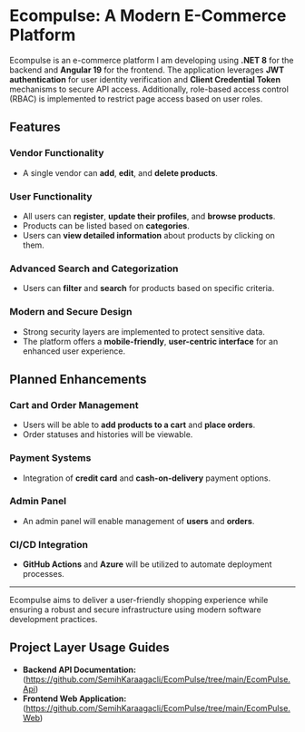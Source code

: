 # Ecompulse: A Modern E-Commerce Platform

Ecompulse is an e-commerce platform I am developing using **.NET 8** for the backend and **Angular 19** for the frontend. The application leverages **JWT authentication** for user identity verification and **Client Credential Token** mechanisms to secure API access. Additionally, role-based access control (RBAC) is implemented to restrict page access based on user roles.

## Features

### Vendor Functionality
- A single vendor can **add**, **edit**, and **delete products**.

### User Functionality
- All users can **register**, **update their profiles**, and **browse products**.
- Products can be listed based on **categories**.
- Users can **view detailed information** about products by clicking on them.

### Advanced Search and Categorization
- Users can **filter** and **search** for products based on specific criteria.

### Modern and Secure Design
- Strong security layers are implemented to protect sensitive data.
- The platform offers a **mobile-friendly**, **user-centric interface** for an enhanced user experience.

## Planned Enhancements

### Cart and Order Management
- Users will be able to **add products to a cart** and **place orders**.
- Order statuses and histories will be viewable.

### Payment Systems
- Integration of **credit card** and **cash-on-delivery** payment options.

### Admin Panel
- An admin panel will enable management of **users** and **orders**.

### CI/CD Integration
- **GitHub Actions** and **Azure** will be utilized to automate deployment processes.

---

Ecompulse aims to deliver a user-friendly shopping experience while ensuring a robust and secure infrastructure using modern software development practices.

## Project Layer Usage Guides

- **Backend API Documentation:**(https://github.com/SemihKaraagacli/EcomPulse/tree/main/EcomPulse.Api)
- **Frontend Web Application:**(https://github.com/SemihKaraagacli/EcomPulse/tree/main/EcomPulse.Web)
